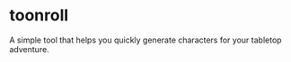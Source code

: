 toonroll
========

A simple tool that helps you quickly generate characters for your tabletop adventure.
